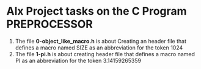 # Alx Project tasks on the C Program **PREPROCESSOR**  
1. The file **0-object_like_macro.h** is about Creating an header file that defines a macro named SIZE as an abbreviation for the token 1024  
2. The file **1-pi.h** is about creating header file that defines a macro named PI as an abbreviation for the token 3.14159265359  
